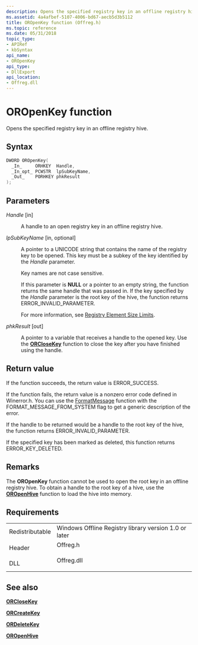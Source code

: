 ```yaml
---
description: Opens the specified registry key in an offline registry hive.
ms.assetid: 4a4afbef-5107-4006-bd67-aecb5d3b5112
title: OROpenKey function (Offreg.h)
ms.topic: reference
ms.date: 05/31/2018
topic_type: 
- APIRef
- kbSyntax
api_name: 
- OROpenKey
api_type: 
- DllExport
api_location: 
- Offreg.dll
---
```


# OROpenKey function

Opens the specified registry key in an offline registry hive.

## Syntax


```C++
DWORD OROpenKey(
  _In_     ORHKEY  Handle,
  _In_opt_ PCWSTR  lpSubKeyName,
  _Out_    PORHKEY phkResult
);
```



## Parameters

<dl> <dt>

*Handle* \[in\]
</dt> <dd>

A handle to an open registry key in an offline registry hive.

</dd> <dt>

*lpSubKeyName* \[in, optional\]
</dt> <dd>

A pointer to a UNICODE string that contains the name of the registry key to be opened. This key must be a subkey of the key identified by the *Handle* parameter.

Key names are not case sensitive.

If this parameter is **NULL** or a pointer to an empty string, the function returns the same handle that was passed in. If the key specified by the *Handle* parameter is the root key of the hive, the function returns ERROR\_INVALID\_PARAMETER.

For more information, see [Registry Element Size Limits](../sysinfo/registry-element-size-limits.md).

</dd> <dt>

*phkResult* \[out\]
</dt> <dd>

A pointer to a variable that receives a handle to the opened key. Use the [**ORCloseKey**](orclosekey.md) function to close the key after you have finished using the handle.

</dd> </dl>

## Return value

If the function succeeds, the return value is ERROR\_SUCCESS.

If the function fails, the return value is a nonzero error code defined in Winerror.h. You can use the [FormatMessage](/windows/win32/api/winbase/nf-winbase-formatmessage) function with the FORMAT\_MESSAGE\_FROM\_SYSTEM flag to get a generic description of the error.

If the handle to be returned would be a handle to the root key of the hive, the function returns ERROR\_INVALID\_PARAMETER.

If the specified key has been marked as deleted, this function returns ERROR\_KEY\_DELETED.

## Remarks

The **OROpenKey** function cannot be used to open the root key in an offline registry hive. To obtain a handle to the root key of a hive, use the [**OROpenHive**](oropenhive.md) function to load the hive into memory.

## Requirements



|                            |                                                                                       |
|----------------------------|---------------------------------------------------------------------------------------|
| Redistributable<br/> | Windows Offline Registry library version 1.0 or later<br/>                      |
| Header<br/>          | <dl> <dt>Offreg.h</dt> </dl>   |
| DLL<br/>             | <dl> <dt>Offreg.dll</dt> </dl> |



## See also

<dl> <dt>

[**ORCloseKey**](orclosekey.md)
</dt> <dt>

[**ORCreateKey**](orcreatekey.md)
</dt> <dt>

[**ORDeleteKey**](ordeletekey.md)
</dt> <dt>

[**OROpenHive**](oropenhive.md)
</dt> </dl>

 

 
